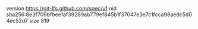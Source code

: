 version https://git-lfs.github.com/spec/v1
oid sha256:8e3f709bfbee1af39289ab779ef845b1f37047e3e7c1fcca98aedc5d04ec52d7
size 819
